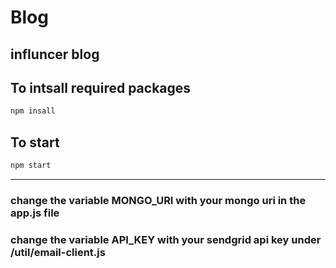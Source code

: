 # Blog
influncer blog
---
## To intsall required packages 
```javascript
npm insall
```
## To start 
```javascript
npm start
```
---
### change the variable MONGO_URI with your mongo uri in the app.js file 
### change the variable API_KEY with your sendgrid api key under /util/email-client.js
